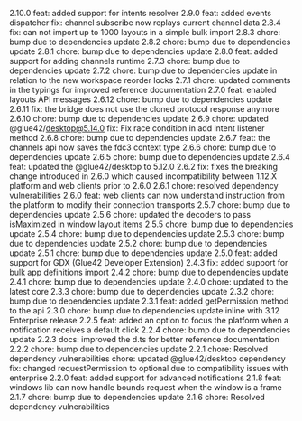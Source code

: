 2.10.0
feat: added support for intents resolver
2.9.0
feat: added events dispatcher
fix: channel subscribe now replays current channel data
2.8.4
fix: can not import up to 1000 layouts in a simple bulk import
2.8.3
chore: bump due to dependencies update
2.8.2
chore: bump due to dependencies update
2.8.1
chore: bump due to dependencies update
2.8.0
feat: added support for adding channels runtime
2.7.3
chore: bump due to dependencies update
2.7.2
chore: bump due to dependencies update in relation to the new workspace reorder locks
2.7.1
chore: updated comments in the typings for improved reference documentation
2.7.0
feat: enabled layouts API messages
2.6.12
chore: bump due to dependencies update
2.6.11
fix: the bridge does not use the cloned protocol response anymore
2.6.10
chore: bump due to dependencies update
2.6.9
chore: updated @glue42/desktop@5.14.0
fix: Fix race condition in add intent listener method
2.6.8
chore: bump due to dependencies update
2.6.7
feat: the channels api now saves the fdc3 context type
2.6.6
chore: bump due to dependencies update
2.6.5
chore: bump due to dependencies update
2.6.4
feat: updated the @glue42/desktop to 5.12.0
2.6.2
fix: fixes the breaking change introduced in 2.6.0 which caused incompatibility between 1.12.X platform and web clients prior to 2.6.0
2.6.1
chore: resolved dependency vulnerabilities
2.6.0
feat: web clients can now understand instruction from the platform to modify their connection transports
2.5.7
chore: bump due to dependencies update
2.5.6
chore: updated the decoders to pass isMaximized in window layout items
2.5.5
chore: bump due to dependencies update
2.5.4
chore: bump due to dependencies update
2.5.3
chore: bump due to dependencies update
2.5.2
chore: bump due to dependencies update
2.5.1
chore: bump due to dependencies update
2.5.0
feat: added support for GDX (Glue42 Developer Extension)
2.4.3
fix: added support for bulk app definitions import
2.4.2
chore: bump due to dependencies update
2.4.1
chore: bump due to dependencies update
2.4.0
chore: updated to the latest core
2.3.3
chore: bump due to dependencies update
2.3.2
chore: bump due to dependencies update
2.3.1
feat: added getPermission method to the api
2.3.0
chore: bump due to dependencies update inline with 3.12 Enterprise release
2.2.5
feat: added an option to focus the platform when a notification receives a default click
2.2.4
chore: bump due to dependencies update
2.2.3
docs: improved the d.ts for better reference documentation
2.2.2
chore: bump due to dependencies update
2.2.1
chore: Resolved dependency vulnerabilities
chore: updated @glue42/desktop dependency
fix: changed requestPermission to optional due to compatibility issues with enterprise
2.2.0
feat: added support for advanced notifications
2.1.8
feat: windows lib can now handle bounds request when the window is a frame
2.1.7
chore: bump due to dependencies update
2.1.6
chore: Resolved dependency vulnerabilities
